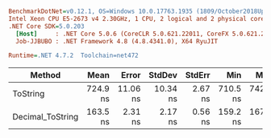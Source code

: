 ``` ini

BenchmarkDotNet=v0.12.1, OS=Windows 10.0.17763.1935 (1809/October2018Update/Redstone5)
Intel Xeon CPU E5-2673 v4 2.30GHz, 1 CPU, 2 logical and 2 physical cores
.NET Core SDK=5.0.203
  [Host]     : .NET Core 5.0.6 (CoreCLR 5.0.621.22011, CoreFX 5.0.621.22011), X64 RyuJIT
  Job-JJBUBO : .NET Framework 4.8 (4.8.4341.0), X64 RyuJIT

Runtime=.NET 4.7.2  Toolchain=net472  

```
|           Method |     Mean |    Error |   StdDev |  StdErr |      Min |      Max |   Median | Ratio | MannWhitney(5%) |
|----------------- |---------:|---------:|---------:|--------:|---------:|---------:|---------:|------:|---------------- |
|         ToString | 724.9 ns | 11.06 ns | 10.34 ns | 2.67 ns | 710.5 ns | 742.8 ns | 722.9 ns |  1.00 |            Base |
| Decimal_ToString | 163.5 ns |  2.31 ns |  2.17 ns | 0.56 ns | 159.2 ns | 167.6 ns | 163.2 ns |  0.23 |          Faster |
